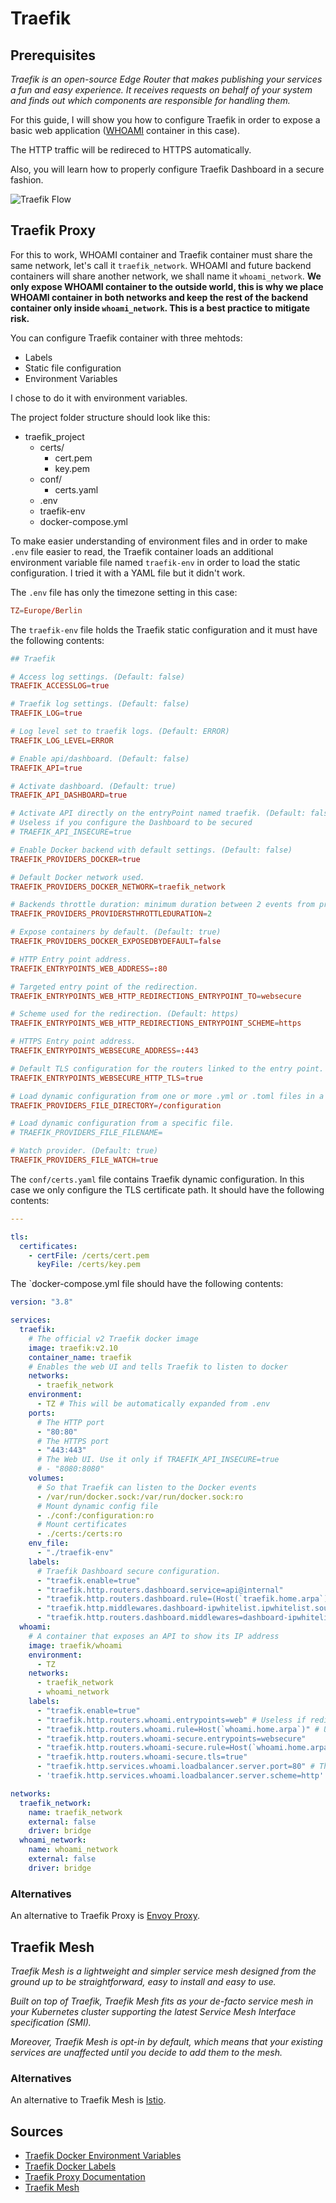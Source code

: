 # Traefik

## Prerequisites

*Traefik is an open-source Edge Router that makes publishing your services a fun and easy experience. It receives requests on behalf of your system and finds out which components are responsible for handling them.*

For this guide, I will show you how to configure Traefik in order to expose a basic web application ([WHOAMI](https://hub.docker.com/r/traefik/whoami) container in this case).

The HTTP traffic will be redireced to HTTPS automatically.

Also, you will learn how to properly configure Traefik Dashboard in a secure fashion.

![Traefik Flow](https://user-images.githubusercontent.com/13287878/182788964-96038d49-8983-4519-8c06-5252a17f816b.png)

## Traefik Proxy

For this to work, WHOAMI container and Traefik container must share the same network, let's call it `traefik_network`. WHOAMI and future backend containers will share another network, we shall name it `whoami_network`. **We only expose WHOAMI container to the outside world, this is why we place WHOAMI container in both networks and keep the rest of the backend container only inside `whoami_network`. This is a best practice to mitigate risk.**

You can configure Traefik container with three mehtods:

- Labels
- Static file configuration
- Environment Variables

I chose to do it with environment variables.

The project folder structure should look like this:

- traefik_project
  - certs/
    - cert.pem
    - key.pem
  - conf/
    - certs.yaml
  - .env
  - traefik-env
  - docker-compose.yml

To make easier understanding of environment files and in order to make `.env` file easier to read, the Traefik container loads an additional environment variable file named `traefik-env` in order to load the static configuration. I tried it with a YAML file but it didn't work.

The `.env` file has only the timezone setting in this case:

```conf
TZ=Europe/Berlin
```

The `traefik-env` file holds the Traefik static configuration and it must have the following contents:

```conf
## Traefik

# Access log settings. (Default: false)
TRAEFIK_ACCESSLOG=true

# Traefik log settings. (Default: false)
TRAEFIK_LOG=true

# Log level set to traefik logs. (Default: ERROR)
TRAEFIK_LOG_LEVEL=ERROR

# Enable api/dashboard. (Default: false)
TRAEFIK_API=true

# Activate dashboard. (Default: true)
TRAEFIK_API_DASHBOARD=true

# Activate API directly on the entryPoint named traefik. (Default: false)
# Useless if you configure the Dashboard to be secured
# TRAEFIK_API_INSECURE=true

# Enable Docker backend with default settings. (Default: false)
TRAEFIK_PROVIDERS_DOCKER=true

# Default Docker network used.
TRAEFIK_PROVIDERS_DOCKER_NETWORK=traefik_network

# Backends throttle duration: minimum duration between 2 events from providers before applying a new configuration. It avoids unnecessary reloads if multiples events are sent in a short amount of time. (Default: 2)
TRAEFIK_PROVIDERS_PROVIDERSTHROTTLEDURATION=2

# Expose containers by default. (Default: true)
TRAEFIK_PROVIDERS_DOCKER_EXPOSEDBYDEFAULT=false

# HTTP Entry point address.
TRAEFIK_ENTRYPOINTS_WEB_ADDRESS=:80

# Targeted entry point of the redirection.
TRAEFIK_ENTRYPOINTS_WEB_HTTP_REDIRECTIONS_ENTRYPOINT_TO=websecure

# Scheme used for the redirection. (Default: https)
TRAEFIK_ENTRYPOINTS_WEB_HTTP_REDIRECTIONS_ENTRYPOINT_SCHEME=https

# HTTPS Entry point address.
TRAEFIK_ENTRYPOINTS_WEBSECURE_ADDRESS=:443

# Default TLS configuration for the routers linked to the entry point. (Default: false)
TRAEFIK_ENTRYPOINTS_WEBSECURE_HTTP_TLS=true

# Load dynamic configuration from one or more .yml or .toml files in a directory.
TRAEFIK_PROVIDERS_FILE_DIRECTORY=/configuration

# Load dynamic configuration from a specific file.
# TRAEFIK_PROVIDERS_FILE_FILENAME=

# Watch provider. (Default: true)
TRAEFIK_PROVIDERS_FILE_WATCH=true
```

The `conf/certs.yaml` file contains Traefik dynamic configuration. In this case we only configure the TLS certificate path. It should have the following contents:

```yaml
---

tls:
  certificates:
    - certFile: /certs/cert.pem
      keyFile: /certs/key.pem
```

The `docker-compose.yml file should have the following contents:

```yaml
version: "3.8"

services:
  traefik:
    # The official v2 Traefik docker image
    image: traefik:v2.10
    container_name: traefik
    # Enables the web UI and tells Traefik to listen to docker
    networks:
      - traefik_network
    environment:
      - TZ # This will be automatically expanded from .env
    ports:
      # The HTTP port
      - "80:80"
      # The HTTPS port
      - "443:443"
      # The Web UI. Use it only if TRAEFIK_API_INSECURE=true
      # - "8080:8080"
    volumes:
      # So that Traefik can listen to the Docker events
      - /var/run/docker.sock:/var/run/docker.sock:ro
      # Mount dynamic config file
      - ./conf:/configuration:ro
      # Mount certificates
      - ./certs:/certs:ro
    env_file:
      - "./traefik-env"
    labels:
      # Traefik Dashboard secure configuration.
      - "traefik.enable=true"
      - "traefik.http.routers.dashboard.service=api@internal"
      - "traefik.http.routers.dashboard.rule=(Host(`traefik.home.arpa`) && PathPrefix(`/api`, `/dashboard`))"
      - "traefik.http.middlewares.dashboard-ipwhitelist.ipwhitelist.sourcerange=127.0.0.1/32, 192.168.1.0/24"
      - "traefik.http.routers.dashboard.middlewares=dashboard-ipwhitelist@docker"
  whoami:
    # A container that exposes an API to show its IP address
    image: traefik/whoami
    environment:
      - TZ
    networks:
      - traefik_network
      - whoami_network
    labels:
      - "traefik.enable=true"
      - "traefik.http.routers.whoami.entrypoints=web" # Useless if redirection is done from Traefik configuration
      - "traefik.http.routers.whoami.rule=Host(`whoami.home.arpa`)" # Useless if redirection is done from Traefik configuration
      - "traefik.http.routers.whoami-secure.entrypoints=websecure"
      - "traefik.http.routers.whoami-secure.rule=Host(`whoami.home.arpa`)"
      - "traefik.http.routers.whoami-secure.tls=true"
      - "traefik.http.services.whoami.loadbalancer.server.port=80" # The port that the target container listents on, change accordingly
      - 'traefik.http.services.whoami.loadbalancer.server.scheme=http' # If target service listents to an https connection, change accordingly

networks:
  traefik_network:
    name: traefik_network
    external: false
    driver: bridge
  whoami_network:
    name: whoami_network
    external: false
    driver: bridge
```

### Alternatives

An alternative to Traefik Proxy is [Envoy Proxy](https://www.envoyproxy.io/).

## Traefik Mesh

*Traefik Mesh is a lightweight and simpler service mesh designed from the ground up to be straightforward, easy to install and easy to use.*

*Built on top of Traefik, Traefik Mesh fits as your de-facto service mesh in your Kubernetes cluster supporting the latest Service Mesh Interface specification (SMI).*

*Moreover, Traefik Mesh is opt-in by default, which means that your existing services are unaffected until you decide to add them to the mesh.*

### Alternatives

An alternative to Traefik Mesh is [Istio](https://istio.io/).

## Sources

- [Traefik Docker Environment Variables](https://doc.traefik.io/traefik/reference/static-configuration/env/)
- [Traefik Docker Labels](https://doc.traefik.io/traefik/reference/dynamic-configuration/docker/)
- [Traefik Proxy Documentation](https://doc.traefik.io/traefik/)
- [Traefik Mesh](https://doc.traefik.io/traefik-mesh/)
